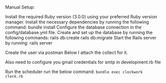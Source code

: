 Manual Setup:

Install the required Ruby version (3.0.0) using your preferred Ruby version manager.
Install the necessary dependencies by running the following command: bundle install
Configure the database connection in the config/database.yml file.
Create and set up the database by running the following commands: rails db:create rails db:migrate
Start the Rails server by running: rails server

Create the user via postman
Below I attach the collect for it.




Also need to configure you gmail credentials for smtp in development.rb file

Run the scheduler run the below command:
`bundle exec clockwork clock.rb`
